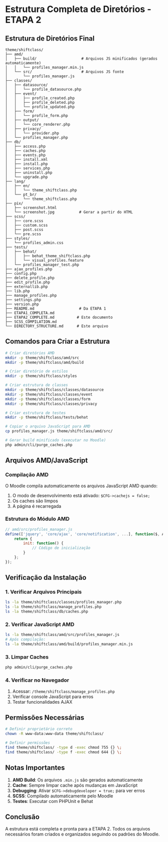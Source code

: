 # Estrutura Completa de Diretórios - ETAPA 2

## Estrutura de Diretórios Final

```
theme/shiftclass/
├── amd/
│   ├── build/                    # Arquivos JS minificados (gerados automaticamente)
│   │   └── profiles_manager.min.js
│   └── src/                      # Arquivos JS fonte
│       └── profiles_manager.js
├── classes/
│   ├── datasource/
│   │   └── profile_datasource.php
│   ├── event/
│   │   ├── profile_created.php
│   │   ├── profile_deleted.php
│   │   └── profile_updated.php
│   ├── form/
│   │   └── profile_form.php
│   ├── output/
│   │   └── core_renderer.php
│   ├── privacy/
│   │   └── provider.php
│   └── profiles_manager.php
├── db/
│   ├── access.php
│   ├── caches.php
│   ├── events.php
│   ├── install.xml
│   ├── install.php
│   ├── services.php
│   ├── uninstall.php
│   └── upgrade.php
├── lang/
│   ├── en/
│   │   └── theme_shiftclass.php
│   └── pt_br/
│       └── theme_shiftclass.php
├── pix/
│   ├── screenshot.html
│   └── screenshot.jpg           # Gerar a partir do HTML
├── scss/
│   ├── core.scss
│   ├── custom.scss
│   ├── post.scss
│   └── pre.scss
├── styles/
│   └── profiles_admin.css
├── tests/
│   ├── behat/
│   │   ├── behat_theme_shiftclass.php
│   │   └── visual_profiles.feature
│   └── profiles_manager_test.php
├── ajax_profiles.php
├── config.php
├── delete_profile.php
├── edit_profile.php
├── externallib.php
├── lib.php
├── manage_profiles.php
├── settings.php
├── version.php
├── README.md                    # Da ETAPA 1
├── ETAPA1_COMPLETA.md
├── ETAPA2_COMPLETE.md          # Este documento
├── SCSS_COMPILATION.md
└── DIRECTORY_STRUCTURE.md      # Este arquivo
```

## Comandos para Criar a Estrutura

```bash
# Criar diretórios AMD
mkdir -p theme/shiftclass/amd/src
mkdir -p theme/shiftclass/amd/build

# Criar diretório de estilos
mkdir -p theme/shiftclass/styles

# Criar estrutura de classes
mkdir -p theme/shiftclass/classes/datasource
mkdir -p theme/shiftclass/classes/event
mkdir -p theme/shiftclass/classes/form
mkdir -p theme/shiftclass/classes/privacy

# Criar estrutura de testes
mkdir -p theme/shiftclass/tests/behat

# Copiar o arquivo JavaScript para AMD
cp profiles_manager.js theme/shiftclass/amd/src/

# Gerar build minificado (executar no Moodle)
php admin/cli/purge_caches.php
```

## Arquivos AMD/JavaScript

### Compilação AMD

O Moodle compila automaticamente os arquivos JavaScript AMD quando:
1. O modo de desenvolvimento está ativado: `$CFG->cachejs = false;`
2. Os caches são limpos
3. A página é recarregada

### Estrutura do Módulo AMD

```javascript
// amd/src/profiles_manager.js
define(['jquery', 'core/ajax', 'core/notification', ...], function($, Ajax, Notification, ...) {
    return {
        init: function() {
            // Código de inicialização
        }
    };
});
```

## Verificação da Instalação

### 1. Verificar Arquivos Principais
```bash
ls -la theme/shiftclass/classes/profiles_manager.php
ls -la theme/shiftclass/manage_profiles.php
ls -la theme/shiftclass/db/caches.php
```

### 2. Verificar JavaScript AMD
```bash
ls -la theme/shiftclass/amd/src/profiles_manager.js
# Após compilação:
ls -la theme/shiftclass/amd/build/profiles_manager.min.js
```

### 3. Limpar Caches
```bash
php admin/cli/purge_caches.php
```

### 4. Verificar no Navegador
1. Acessar: `/theme/shiftclass/manage_profiles.php`
2. Verificar console JavaScript para erros
3. Testar funcionalidades AJAX

## Permissões Necessárias

```bash
# Definir proprietário correto
chown -R www-data:www-data theme/shiftclass/

# Definir permissões
find theme/shiftclass/ -type d -exec chmod 755 {} \;
find theme/shiftclass/ -type f -exec chmod 644 {} \;
```

## Notas Importantes

1. **AMD Build**: Os arquivos `.min.js` são gerados automaticamente
2. **Cache**: Sempre limpar cache após mudanças em JavaScript
3. **Debugging**: Ativar `$CFG->debugdeveloper = true;` para ver erros
4. **SCSS**: Compilado automaticamente pelo Moodle
5. **Testes**: Executar com PHPUnit e Behat

## Conclusão

A estrutura está completa e pronta para a ETAPA 2. Todos os arquivos necessários foram criados e organizados seguindo os padrões do Moodle.